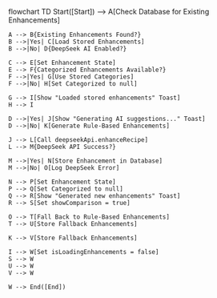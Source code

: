 flowchart TD
    Start([Start]) --> A[Check Database for Existing Enhancements]
    
    A --> B{Existing Enhancements Found?}
    B -->|Yes| C[Load Stored Enhancements]
    B -->|No| D{DeepSeek AI Enabled?}
    
    C --> E[Set Enhancement State]
    E --> F{Categorized Enhancements Available?}
    F -->|Yes| G[Use Stored Categories]
    F -->|No| H[Set Categorized to null]
    
    G --> I[Show "Loaded stored enhancements" Toast]
    H --> I
    
    D -->|Yes| J[Show "Generating AI suggestions..." Toast]
    D -->|No| K[Generate Rule-Based Enhancements]
    
    J --> L[Call deepseekApi.enhanceRecipe]
    L --> M{DeepSeek API Success?}
    
    M -->|Yes| N[Store Enhancement in Database]
    M -->|No| O[Log DeepSeek Error]
    
    N --> P[Set Enhancement State]
    P --> Q[Set Categorized to null]
    Q --> R[Show "Generated new enhancements" Toast]
    R --> S[Set showComparison = true]
    
    O --> T[Fall Back to Rule-Based Enhancements]
    T --> U[Store Fallback Enhancements]
    
    K --> V[Store Fallback Enhancements]
    
    I --> W[Set isLoadingEnhancements = false]
    S --> W
    U --> W
    V --> W
    
    W --> End([End])
